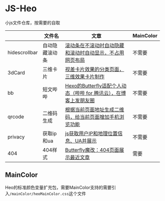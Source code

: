 # JS-Heo

小js文件仓库，按需要的自取

|       | 文件名      | 文章          | MainColor          |
|-------|---------------------|----------------|----------------|
| hidescrollbar  | 自动隐藏滚动条                  | [滚动条在不滚动时自动隐藏和滚动时自动显示，不占用网页布局](https://blog.zhheo.com/p/da73d0bd.html)             |不需要|
| 3dCard  | 三维卡片                  | [视差卡片效果的分类页面，三维效果卡片制作](https://blog.zhheo.com/p/35d02946.html)             |不需要|
| bb  | 短文哔哔                  | [Hexo的Butterfly适配个人动态（哔哔 for 腾讯云），在博客上发朋友圈](https://blog.zhheo.com/p/27be0e44.html)             |不需要|
| qrcode  | 二维码生成                  | [根据当前页面地址生成二维码，给当前页面增加手机浏览功能](https://blog.zhheo.com/p/88b8beba.html)             |不需要|
| privacy  | 获取ip和ua                  | [js获取用户IP和地理位置信息、UA并展示](https://blog.zhheo.com/p/70bd84fc.html)             |不需要|
| 404  | 404样式                  | [Butterfly魔改：404页面展示最近文章](https://blog.zhheo.com/p/f48e518b.html)             |需要|

## MainColor

Heo的标准颜色变量扩充包，需要MainColor支持的需要引入`/mainColor/heoMainColor.css`这个文件